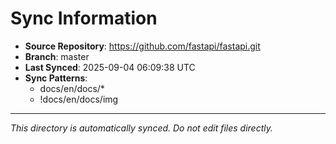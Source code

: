 # Sync Information

- **Source Repository**: https://github.com/fastapi/fastapi.git
- **Branch**: master
- **Last Synced**: 2025-09-04 06:09:38 UTC
- **Sync Patterns**:
  - docs/en/docs/*
  - !docs/en/docs/img

---
*This directory is automatically synced. Do not edit files directly.*
